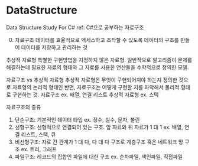 # DataStructure
Data Structure Study For C#
ref: C#으로 공부하는 자료구조



0. 자료구조
데이터를 효율적으로 엑세스하고 조작할 수 있도록 데이터의 구조를 만들어 데이터를 저장하고 관리하는 것


추상적 자료형
특별한 구현방법을 지정하지 않은 자료형. 일반적으로 알고리즘이 문제를 해결하는데 필요한 자료의 형태와 그 자료를 사용한 연산들을 수학적으로 정의한 모델.


자료구조 vs 추상적 자료형
추상적 자료형은 무엇이 구현되어져야 하는지 정의한 것으로 자료형의 논리적 형태인 반면, 자료구조는 어떻게 구현할 지를 파악해서 물리적 형태로 구현하는 것.
자료구조 ex. 배열, 연결 리스트
추상적 자료형 ex. 스택


자료구조의 종류
1. 단순구조: 기본적인 데이터 타입
ex. 정수, 실수, 문자, 불린
2. 선형구조: 선형적으로 연결되어 있는 구조. 앞 자료와 뒤 자료가 1 대 1
ex. 배열, 연결 리스트, 스택, 큐
3. 비선형구조: 자료 간 관계가 1 대 다, 다 대 다 구조로 계층구조 혹은 네트워크 망 구조
ex. 트리, 그래프
4. 파일구조: 레코드의 집합인 파일에 대한 구조
ex. 순차파일, 색인파일, 직접파일
